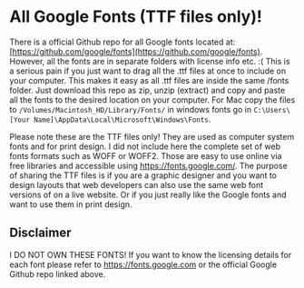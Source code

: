 # All Google Fonts (TTF files only)!

There is a official Github repo for all Google fonts located at: [https://github.com/google/fonts](https://github.com/google/fonts).
However, all the fonts are in separate folders with license info etc. :( This is a serious pain if you just want to drag all the .ttf files at once to include on your computer. This makes it easy as all .ttf files are inside the same /fonts folder. Just download this repo as zip, unzip (extract) and copy and paste all the fonts to the desired location on your computer. For Mac copy the files to `/Volumes/Macintosh_HD/Library/Fonts/` in windows fonts go in `C:\Users\[Your Name]\AppData\Local\Microsoft\Windows\Fonts`.

Please note these are the TTF files only! They are used as computer system fonts and for print design. I did not include here the complete set of web fonts formats such as WOFF or WOFF2. Those are easy to use online via free libraries and accessible using https://fonts.google.com/. The purpose of sharing the TTF files is if you are a graphic designer and you want to design layouts that web developers can also use the same web font versions of on a live website. Or if you just really like the Google fonts and want to use them in print design.

## Disclaimer

I DO NOT OWN THESE FONTS! If you want to know the licensing details for each font please refer to https://fonts.google.com or the official Google Github repo linked above.